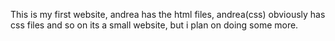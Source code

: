 This is my first website,
andrea has the html files,
andrea(css) obviously has css files and so on
its a small website, but i plan on doing some more.
